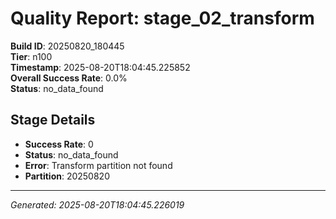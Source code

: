 # Quality Report: stage_02_transform

**Build ID**: 20250820_180445  
**Tier**: n100  
**Timestamp**: 2025-08-20T18:04:45.225852  
**Overall Success Rate**: 0.0%  
**Status**: no_data_found

## Stage Details

- **Success Rate**: 0
- **Status**: no_data_found
- **Error**: Transform partition not found
- **Partition**: 20250820

---
*Generated: 2025-08-20T18:04:45.226019*
